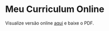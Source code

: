 Meu Curriculum Online
=====================

Visualize versão online [aqui](http://danilojrr.github.io/Curriculum/) e baixe o PDF.